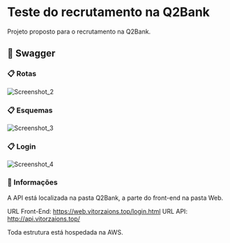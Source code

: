 # Teste do recrutamento na Q2Bank

Projeto proposto para o recrutamento na Q2Bank.

## 🚀 Swagger

### 📋 Rotas

![Screenshot_2](https://user-images.githubusercontent.com/46117599/209776049-ae0b26a2-c542-4470-a060-e244cc00dd88.png)

### 📋 Esquemas

![Screenshot_3](https://user-images.githubusercontent.com/46117599/209776056-b05229a3-c712-4b73-81e2-e23d739fbb91.png)

### 📋 Login

![Screenshot_4](https://user-images.githubusercontent.com/46117599/209777451-36b54b3a-55f4-4b44-b36d-4c3dd1e54efe.png)

### 🔧 Informações

A API está localizada na pasta Q2Bank, a parte do front-end na pasta Web.

URL Front-End: https://web.vitorzaions.top/login.html
URL API: http://api.vitorzaions.top/

Toda estrutura está hospedada na AWS.
